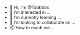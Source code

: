 - 👋 Hi, I’m @Tabbbbs
- 👀 I’m interested in ...
- 🌱 I’m currently learning ...
- 💞️ I’m looking to collaborate on ...
- 📫 How to reach me ...

<!---
Tabbbbs/Tabbbbs is a ✨ special ✨ repository because its `README.md` (this file) appears on your GitHub profile.
You can click the Preview link to take a look at your changes.
--->
